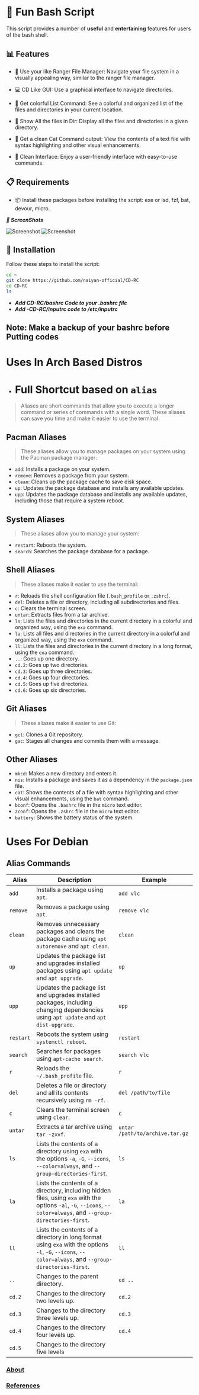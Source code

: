 # 🚀 Fun Bash Script

This script provides a number of **useful** and **entertaining** features for users of the bash shell.

## 📊 Features

- 🌟 Use your like Ranger File Manager: Navigate your file system in a visually appealing way, similar to the ranger file manager.

- 💻 CD Like GUI: Use a graphical interface to navigate directories.

- 🎨 Get colorful List Command: See a colorful and organized list of the files and directories in your current location.

- 📂 Show All the files in Dir: Display all the files and directories in a given directory.

- 📜 Get a clean Cat Command output: View the contents of a text file with syntax highlighting and other visual enhancements.

- 🧹 Clean Interface: Enjoy a user-friendly interface with easy-to-use commands.

## 📋 Requirements

- 📦 Install these packages before installing the script: exe or lsd, fzf, bat, devour, micro.

***📸 ScreenShots***

![Screenshot](https://github.com/naiyan-official/CD-RC/blob/7f7d943b3e346705ba71c48e89f5f273d077ad54/image/Screenshot_20230108_040816.png?raw=true)
![Screenshot](https://github.com/naiyan-official/CD-RC/blob/7f7d943b3e346705ba71c48e89f5f273d077ad54/image/Screenshot_20230108_030342.png?raw=true)

## 💾 Installation

Follow these steps to install the script:

```sh
cd ~
git clone https://github.com/naiyan-official/CD-RC 
cd CD-RC
ls 
```
- ***Add CD-RC/bashrc Code to your .bashrc file***
- ***Add -CD-RC/inputrc code to /etc/inputrc*** 


 ## Note: Make a backup of your bashrc before Putting codes 
 
 # Uses In Arch Based Distros 
 
-  # Full Shortcut based on `alias`

> Aliases are short commands that allow you to execute a longer command or series of commands with a single word. These aliases can save you time and make it easier to use the terminal.

## Pacman Aliases

> These aliases allow you to manage packages on your system using the Pacman package manager:

- `add`: Installs a package on your system.
- `remove`: Removes a package from your system.
- `clean`: Cleans up the package cache to save disk space.
- `up`: Updates the package database and installs any available updates.
- `upp`: Updates the package database and installs any available updates, including those that require a system reboot.

## System Aliases

> These aliases allow you to manage your system:

- `restart`: Reboots the system.
- `search`: Searches the package database for a package.

## Shell Aliases

> These aliases make it easier to use the terminal:

- `r`: Reloads the shell configuration file (`.bash_profile` or `.zshrc`).
- `del`: Deletes a file or directory, including all subdirectories and files.
- `c`: Clears the terminal screen.
- `untar`: Extracts files from a tar archive.
- `ls`: Lists the files and directories in the current directory in a colorful and organized way, using the `exa` command.
- `la`: Lists all files and directories in the current directory in a colorful and organized way, using the `exa` command.
- `ll`: Lists the files and directories in the current directory in a long format, using the `exa` command.
- `..`: Goes up one directory.
- `cd.2`: Goes up two directories.
- `cd.3`: Goes up three directories.
- `cd.4`: Goes up four directories.
- `cd.5`: Goes up five directories.
- `cd.6`: Goes up six directories.

## Git Aliases

> These aliases make it easier to use Git:

- `gcl`: Clones a Git repository.
- `gac`: Stages all changes and commits them with a message.

## Other Aliases

- `mkcd`: Makes a new directory and enters it.
- `nis`: Installs a package and saves it as a dependency in the `package.json` file.
- `cat`: Shows the contents of a file with syntax highlighting and other visual enhancements, using the `bat` command.
- `bconf`: Opens the `.bashrc` file in the `micro` text editor.
- `zconf`: Opens the `.zshrc` file in the `micro` text editor.
- `battery`: Shows the battery status of the system.

# Uses For Debian

## Alias Commands

| Alias | Description | Example |
|-------|-------------|---------|
| `add` | Installs a package using `apt`. | `add vlc` |
| `remove` | Removes a package using `apt`. | `remove vlc` |
| `clean` | Removes unnecessary packages and clears the package cache using `apt autoremove` and `apt clean`. | `clean` |
| `up` | Updates the package list and upgrades installed packages using `apt update` and `apt upgrade`. | `up` |
| `upp` | Updates the package list and upgrades installed packages, including changing dependencies using `apt update` and `apt dist-upgrade`. | `upp` |
| `restart` | Reboots the system using `systemctl reboot`. | `restart` |
| `search` | Searches for packages using `apt-cache search`. | `search vlc` |
| `r` | Reloads the `~/.bash_profile` file. | `r` |
| `del` | Deletes a file or directory and all its contents recursively using `rm -rf`. | `del /path/to/file` |
| `c` | Clears the terminal screen using `clear`. | `c` |
| `untar` | Extracts a tar archive using `tar -zxvf`. | `untar /path/to/archive.tar.gz` |
| `ls` | Lists the contents of a directory using `exa` with the options `-a`, `-G`, `--icons`, `--color=always`, and `--group-directories-first`. | `ls` |
| `la` | Lists the contents of a directory, including hidden files, using `exa` with the options `-al`, `-G`, `--icons`, `--color=always`, and `--group-directories-first`. | `la` |
| `ll` | Lists the contents of a directory in long format using `exa` with the options `-l`, `-G`, `--icons`, `--color=always`, and `--group-directories-first`. | `ll` |
| `..` | Changes to the parent directory. | `cd ..` |
| `cd.2` | Changes to the directory two levels up. | `cd.2` |
| `cd.3` | Changes to the directory three levels up. | `cd.3` |
| `cd.4` | Changes to the directory four levels up. | `cd.4` |
| `cd.5` | Changes to the directory five levels

 
### [About](https://github.com/naiyan-official/CD-RC/blob/main/about.md)
### [References](https://github.com/naiyan-official/CD-RC/blob/main/ref.md)

